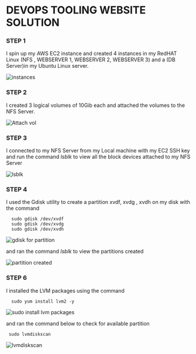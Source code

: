 # DEVOPS TOOLING WEBSITE SOLUTION

### STEP 1
I spin up my AWS EC2 instance and created 4 instances in my RedHAT Linux (NFS , WEBSERVER 1, WEBSERVER 2, WEBSERVER 3) and a (DB Server)in my Ubuntu Linux server. 

![instances](https://user-images.githubusercontent.com/79808404/183240848-3c70ce92-6998-4a52-a1f0-20d88ab73b8b.JPG)

### STEP 2
 I created 3 logical volumes of 10Gib each and attached the volumes to the NFS Server.
 
  ![Attach vol](https://user-images.githubusercontent.com/79808404/183241365-48a2b043-233c-4e89-b926-2d168b83ebe4.JPG)


### STEP 3
  I connected to my NFS Server from my Local machine with my EC2 SSH key and run the command _lsblk_ to view all the block devices attached to my NFS Server
    
      
 ![lsblk](https://user-images.githubusercontent.com/79808404/183357600-e44ccda9-7e08-4a17-83f5-532f94a28312.JPG)

### STEP 4
  I used the Gdisk utility to create a  partition  xvdf, xvdg , xvdh on my disk with the command
  
      sudo gdisk /dev/xvdf
      sudo gdisk /dev/xvdg
      sudo gdisk /dev/xvdh
      
  ![gdisk for partition](https://user-images.githubusercontent.com/79808404/183358352-c631ab11-260f-4321-b0b5-ff86a1ccb811.JPG)

and ran the command _lsblk_ to view the partitions created 

  ![partition created](https://user-images.githubusercontent.com/79808404/183359005-61d6e16d-3726-4df0-a89e-4f39938cb003.JPG)



### STEP 6
  I installed the LVM packages using the command 
    
      sudo yum install lvm2 -y
      
  ![sudo install lvm packages](https://user-images.githubusercontent.com/79808404/183359531-6cba4988-486c-45a0-aa97-f1717891bd4c.JPG)

and ran the command below to check for available partition
  
     sudo lvmdiskscan
 
 ![lvmdiskscan](https://user-images.githubusercontent.com/79808404/183359858-44a9924e-101e-4be1-a4c1-e0c389aeb9c4.JPG)
   
  









